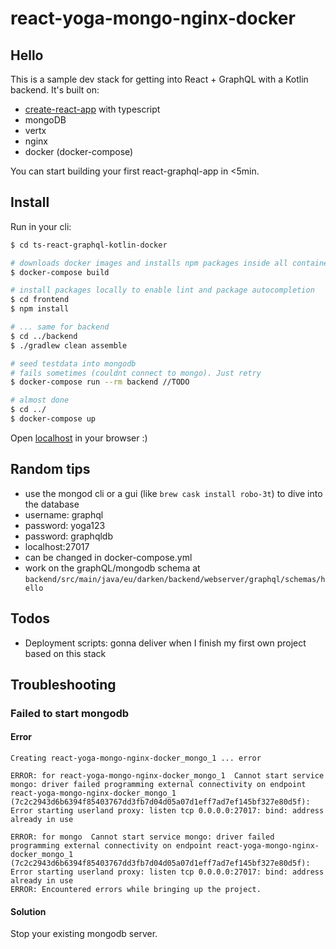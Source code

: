 # react-yoga-mongo-nginx-docker 

## Hello

This is a sample dev stack for getting into React + GraphQL with a Kotlin backend. It's built on:
* [create-react-app](https://github.com/facebook/create-react-app) with typescript
* mongoDB
* vertx
* nginx
* docker (docker-compose)

You can start building your first react-graphql-app in <5min.

## Install
Run in your cli:

```bash
$ cd ts-react-graphql-kotlin-docker

# downloads docker images and installs npm packages inside all containers
$ docker-compose build

# install packages locally to enable lint and package autocompletion
$ cd frontend
$ npm install

# ... same for backend
$ cd ../backend
$ ./gradlew clean assemble

# seed testdata into mongodb
# fails sometimes (couldnt connect to mongo). Just retry
$ docker-compose run --rm backend //TODO

# almost done
$ cd ../
$ docker-compose up
```

Open [localhost](localhost) in your browser :)

## Random tips

* use the mongod cli or a gui (like `brew cask install robo-3t`) to dive into the database
* username: graphql
* password: yoga123
* password: graphqldb
* localhost:27017
* can be changed in docker-compose.yml
* work on the graphQL/mongodb schema at `backend/src/main/java/eu/darken/backend/webserver/graphql/schemas/hello`

## Todos

* Deployment scripts: gonna deliver when I finish my first own project based on this stack

## Troubleshooting

### Failed to start mongodb

#### Error

```text
Creating react-yoga-mongo-nginx-docker_mongo_1 ... error

ERROR: for react-yoga-mongo-nginx-docker_mongo_1  Cannot start service mongo: driver failed programming external connectivity on endpoint react-yoga-mongo-nginx-docker_mongo_1 (7c2c2943d6b6394f85403767dd3fb7d04d05a07d1eff7ad7ef145bf327e80d5f): Error starting userland proxy: listen tcp 0.0.0.0:27017: bind: address already in use

ERROR: for mongo  Cannot start service mongo: driver failed programming external connectivity on endpoint react-yoga-mongo-nginx-docker_mongo_1 (7c2c2943d6b6394f85403767dd3fb7d04d05a07d1eff7ad7ef145bf327e80d5f): Error starting userland proxy: listen tcp 0.0.0.0:27017: bind: address already in use
ERROR: Encountered errors while bringing up the project.
```

#### Solution

Stop your existing mongodb server.
